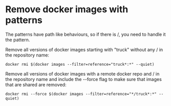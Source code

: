 # Remove docker images with patterns

The patterns have path like behaviours, so if there is /, you need to handle it the
pattern.

Remove all versions of docker images starting with "truck" without any / in the repository
name:

```
docker rmi $(docker images --filter=reference="truck*:*" --quiet)
```

Remove all versions of docker images with a remote docker repo and / in the repository
name and include the --force flag to make sure that images that are shared are removed:

```
docker rmi --force $(docker images --filter=reference="*/truck*:*" --quiet)
```
